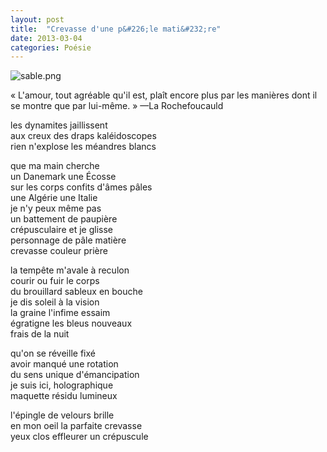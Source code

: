 ```yaml
---
layout: post
title:  "Crevasse d'une p&#226;le mati&#232;re"
date: 2013-03-04
categories: Poésie
---
```


![sable.png](http://f.cl.ly/items/3i0V300Q213N0Q200v0r/dynamiteM02.jpg)

« L'amour, tout agréable qu'il est, plaît encore plus par les manières dont il se montre que par lui-même. »
—La Rochefoucauld


les dynamites jaillissent  
aux creux des draps kaléidoscopes  
rien n'explose les méandres blancs  

que ma main cherche  
un Danemark une Écosse  
sur les corps confits d'âmes pâles  
une Algérie une Italie  
je n'y peux même pas  
un battement de paupière  
crépusculaire et je glisse  
personnage de pâle matière  
crevasse couleur prière  

la tempête m'avale à reculon  
courir ou fuir le corps  
du brouillard sableux en bouche  
je dis soleil à la vision  
la graine l'infime essaim  
égratigne les bleus nouveaux  
frais de la nuit  

qu'on se réveille fixé  
avoir manqué une rotation  
du sens unique d'émancipation  
je suis ici, holographique  
maquette résidu lumineux  

l'épingle de velours brille  
en mon oeil la parfaite crevasse  
yeux clos effleurer un crépuscule  
